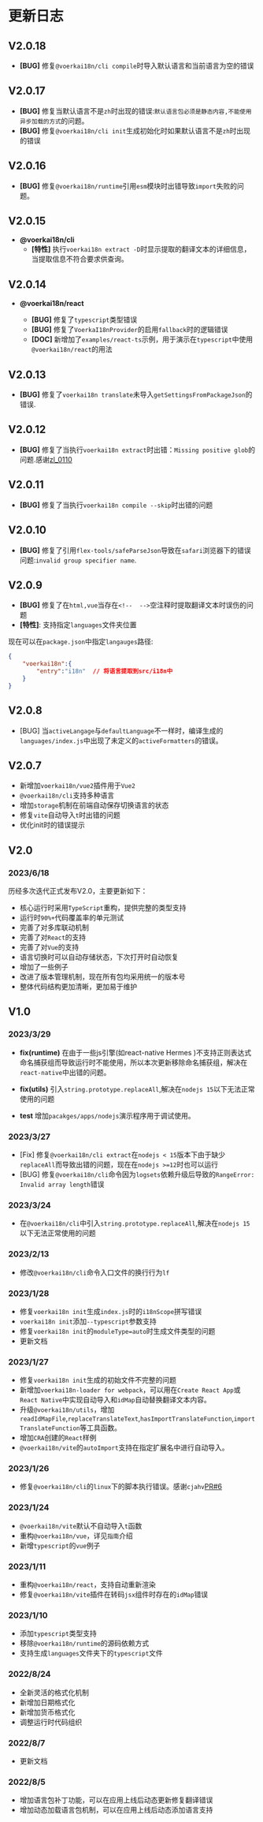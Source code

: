 # 更新日志<!-- {docsify-ignore-all} -->
## V2.0.18

- **[BUG]** 修复`@voerkai18n/cli compile`时导入默认语言和当前语言为空的错误
## V2.0.17

- **[BUG]** 修复当默认语言不是`zh`时出现的错误:`默认语言包必须是静态内容,不能使用异步加载的方式`的问题。
- **[BUG]** 修复`@voerkai18n/cli init`生成初始化时如果默认语言不是`zh`时出现的错误 
## V2.0.16

- **[BUG]** 修复`@voerkai18n/runtime`引用`esm`模块时出错导致`import`失败的问题。

## V2.0.15

- **@voerkai18n/cli**
    - **[特性]** 执行`voerkai18n extract -D`时显示提取的翻译文本的详细信息，当提取信息不符合要求供查询。
## V2.0.14

- **@voerkai18n/react**

    - **[BUG]** 修复了`typescript`类型错误
    - **[BUG]** 修复了`VoerkaI18nProvider`的启用`fallback`时的逻辑错误
    - **[DOC]** 新增加了`examples/react-ts`示例，用于演示在`typescript`中使用`@voerkai18n/react`的用法

## V2.0.13

- **[BUG]** 修复了`voerkai18n translate`未导入`getSettingsFromPackageJson`的错误.

## V2.0.12

- **[BUG]** 修复了当执行`voerkai18n extract`时出错：`Missing positive glob`的问题.感谢[zl_0110](https://gitee.com/zhangfisher/voerka-i18n/pulls/1/commits)

## V2.0.11

- **[BUG]** 修复了当执行`voerkai18n compile --skip`时出错的问题

## V2.0.10

- **[BUG]** 修复了引用`flex-tools/safeParseJson`导致在`safari`浏览器下的错误问题:`invalid group specifier name`.

## V2.0.9

- **[BUG]** 修复了在`html,vue`当存在`<!--  -->`空注释时提取翻译文本时误伤的问题
- **[特性]**: 支持指定`languages`文件夹位置

现在可以在`package.json`中指定`langauges`路径:
```json
{
    "voerkai18n":{
        "entry":"i18n"  // 将语言提取到src/i18n中
    }
}
```

## V2.0.8

- [BUG] 当`activeLangage`与`defaultLanguage`不一样时，编译生成的`languages/index.js`中出现了未定义的`activeFormatters`的错误。

## V2.0.7

- 新增加`voerkai18n/vue2`插件用于`Vue2`
- `@voerkai18n/cli`支持多种语言
- 增加`storage`机制在前端自动保存切换语言的状态
- 修复`vite`自动导入`t`时出错的问题
- 优化init时的错误提示

## V2.0
### 2023/6/18

历经多次迭代正式发布V2.0，主要更新如下：

- 核心运行时采用`TypeScript`重构，提供完整的类型支持
- 运行时`90%+`代码覆盖率的单元测试
- 完善了对多库联动机制
- 完善了对`React`的支持
- 完善了对`Vue`的支持
- 语言切换时可以自动存储状态，下次打开时自动恢复
- 增加了一些例子
- 改进了版本管理机制，现在所有包均采用统一的版本号
- 整体代码结构更加清晰，更加易于维护


## V1.0

### 2023/3/29

- **fix(runtime)** 在由于一些js引擎(如react-native Hermes )不支持正则表达式命名捕获组而导致运行时不能使用，所以本次更新移除命名捕获组，解决在`react-native`中出错的问题。

- **fix(utils)** 引入`string.prototype.replaceAll`,解决在`nodejs 15`以下无法正常使用的问题

- **test** 增加`pacakges/apps/nodejs`演示程序用于调试使用。

### 2023/3/27

- [Fix] 修复`@voerkai18n/cli extract`在`nodejs < 15`版本下由于缺少`replaceAll`而导致出错的问题，现在在`nodejs >=12`时也可以运行
- [BUG] 修复`@voerkai18n/cli`命令因为`logsets`依赖升级后导致的`RangeError: Invalid array length`错误

### 2023/3/24

- 在`@voerkai18n/cli`中引入`string.prototype.replaceAll`,解决在`nodejs 15`以下无法正常使用的问题

### 2023/2/13

- 修改`@voerkai18n/cli`命令入口文件的换行行为`lf`

### 2023/1/28

- 修复`voerkai18n init`生成`index.js`时的`i18nScope`拼写错误
- `voerkai18n init`添加`--typescript`参数支持
- 修复`voerkai18n init`的`moduleType=auto`时生成文件类型的问题
- 更新文档

### 2023/1/27

- 修复`voerkai18n init`生成的初始文件不完整的问题
- 新增加`voerkai18n-loader for webpack`，可以用在`Create React App`或`React Native`中实现自动导入和`idMap`自动替换翻译文本内容。
- 升级`@voerkai18n/utils`，增加`readIdMapFile`,`replaceTranslateText`,`hasImportTranslateFunction`,`importTranslateFunction`等工具函数。
- 增加`CRA`创建的`React`样例
- `@voerkai18n/vite`的`autoImport`支持在指定扩展名中进行自动导入。

### 2023/1/26

- 修复`@voerkai18n/cli`的`linux`下的脚本执行错误。感谢`cjahv`[PR#6](https://github.com/zhangfisher/voerka-i18n/pull/6)

### 2023/1/24

- `@voerkai18n/vite`默认不自动导入`t`函数 
- 重构`@voerkai18n/vue`，详见`指南`介绍 
- 新增`typescript`的`vue`例子

### 2023/1/11

- 重构`@voerkai18n/react`，支持自动重新渲染
- 修复`@voerkai18n/vite`插件在转码`jsx`组件时存在的`idMap`错误

### 2023/1/10

- 添加`typescript`类型支持
- 移除`@voerkai18n/runtime`的源码依赖方式
- 支持生成`languages`文件夹下的`typescript`文件

### 2022/8/24

- 全新灵活的格式化机制
- 新增加日期格式化
- 新增加货币格式化
- 调整运行时代码组织

### 2022/8/7

- 更新文档

### 2022/8/5

- 增加语言包补丁功能，可以在应用上线后动态更新修复翻译错误
- 增加动态加载语言包机制，可以在应用上线后动态添加语言支持